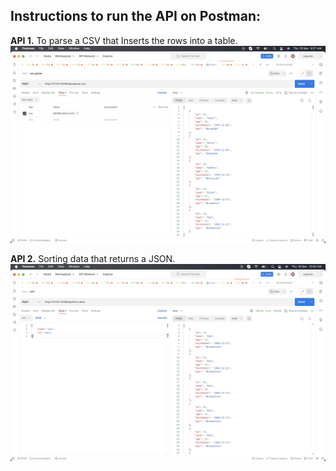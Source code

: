 ## Instructions to run the API on Postman:

**API 1.** To parse a CSV that Inserts the rows into a table.
![Postman Screenshot 1](https://github.com/varunishad/API_project/blob/main/api_1.png?raw=true)

**API 2.** Sorting data that returns a JSON.
![Postman Screenshot 2](https://github.com/varunishad/API_project/blob/main/api_2.png?raw=true)


